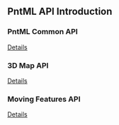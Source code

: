 ## PntML API Introduction

### PntML Common API

[Details](/pntml-api.html)

### 3D Map API

[Details](/pcm-api.html)

### Moving Features API

[Details](/mf-api.html)

